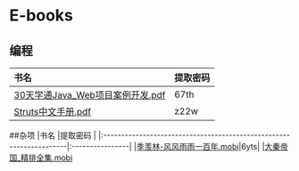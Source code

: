 # E-books

## 编程

|书名                                                                 |提取密码        |
|:--------------------------------------------------------------------|:----------------|
|[30天学通Java_Web项目案例开发.pdf](http://pan.baidu.com/s/1eS0iAeY)  |67th|
|[Struts中文手册.pdf](http://pan.baidu.com/s/1i5JFso9)                |z22w|


##杂项
|书名                                                                 |提取密码        |
|:--------------------------------------------------------------------|:----------------|
|[季羡林-风风雨雨一百年.mobi](http://pan.baidu.com/s/1pLqwQgV)|6yts|
|[大秦帝国_精排全集.mobi](http://pan.baidu.com/s/1pLIhiaR)
